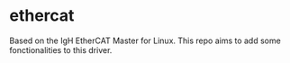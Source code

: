 # ethercat
Based on the IgH EtherCAT Master for Linux.
This repo aims to add some fonctionalities to this driver.
